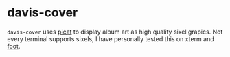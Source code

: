 # davis-cover
`davis-cover` uses [picat](https://github.com/SimonPersson/picat) to display
album art as high quality sixel grapics. Not every terminal supports sixels, I
have personally tested this on xterm and [foot](https://codeberg.org/dnkl/foot).
